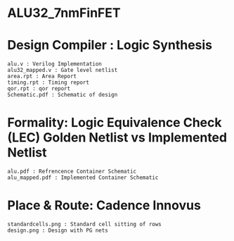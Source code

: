 # ALU32_7nmFinFET

# Design Compiler : Logic Synthesis

    alu.v : Verilog Implementation
    alu32_mapped.v : Gate level netlist
    area.rpt : Area Report
    timing.rpt : Timing report
    qor.rpt : qor report
    Schematic.pdf : Schematic of design

# Formality: Logic Equivalence Check (LEC) Golden Netlist vs Implemented Netlist

    alu.pdf : Refrencence Container Schematic
    alu_mapped.pdf : Implemented Container Schematic
    
   
# Place & Route: Cadence Innovus

    standardcells.png : Standard cell sitting of rows
    design.png : Design with PG nets
    
   
